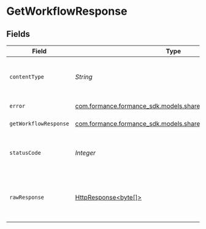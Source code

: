 # GetWorkflowResponse


## Fields

| Field                                                                                                                    | Type                                                                                                                     | Required                                                                                                                 | Description                                                                                                              |
| ------------------------------------------------------------------------------------------------------------------------ | ------------------------------------------------------------------------------------------------------------------------ | ------------------------------------------------------------------------------------------------------------------------ | ------------------------------------------------------------------------------------------------------------------------ |
| `contentType`                                                                                                            | *String*                                                                                                                 | :heavy_check_mark:                                                                                                       | HTTP response content type for this operation                                                                            |
| `error`                                                                                                                  | [com.formance.formance_sdk.models.shared.Error](../../models/shared/Error.md)                                            | :heavy_minus_sign:                                                                                                       | General error                                                                                                            |
| `getWorkflowResponse`                                                                                                    | [com.formance.formance_sdk.models.shared.GetWorkflowResponse](../../models/shared/GetWorkflowResponse.md)                | :heavy_minus_sign:                                                                                                       | The workflow                                                                                                             |
| `statusCode`                                                                                                             | *Integer*                                                                                                                | :heavy_check_mark:                                                                                                       | HTTP response status code for this operation                                                                             |
| `rawResponse`                                                                                                            | [HttpResponse<byte[]>](https://docs.oracle.com/en/java/javase/11/docs/api/java.net.http/java/net/http/HttpResponse.html) | :heavy_minus_sign:                                                                                                       | Raw HTTP response; suitable for custom response parsing                                                                  |